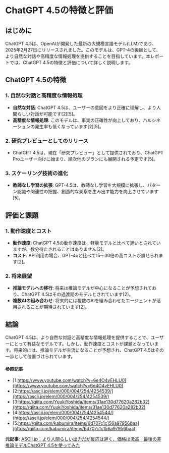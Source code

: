 # ChatGPT 4.5の特徴と評価

## はじめに

ChatGPT 4.5は、OpenAIが開発した最新の大規模言語モデル(LLM)であり、2025年2月27日にリリースされました。このモデルは、GPT-4の後継として、より自然な対話や高精度な情報処理を提供することを目指しています。本レポートでは、ChatGPT 4.5の特徴と評価について詳しく説明します。

## ChatGPT 4.5の特徴

### **1. 自然な対話と高精度な情報処理**

- **自然な対話**: ChatGPT 4.5は、ユーザーの意図をより正確に理解し、より人間らしい対話が可能です[2][5]。
- **高精度な情報処理**: このモデルは、事実の正確性が向上しており、ハルシネーションの発生率も低くなっています[2][5]。

### **2. 研究プレビューとしてのリリース**

- ChatGPT 4.5は、現在「研究プレビュー」として提供されており、ChatGPT Proユーザー向けに始まり、順次他のプランにも展開される予定です[5]。

### **3. スケーリング技術の進化**

- **教師なし学習の拡張**: GPT-4.5は、教師なし学習を大規模に拡張し、パターン認識や関連性の把握、創造的な洞察を生み出す能力を向上させています[5]。

## 評価と課題

### **1. 動作速度とコスト**

- **動作速度**: ChatGPT 4.5の動作速度は、軽量モデルと比べて遅いとされていますが、数分待たされることはありません[2]。
- **コスト**: API利用の場合、GPT-4oと比べて15～30倍の高コストが課せられます[2]。

### **2. 将来展望**

- **推論モデルへの移行**: 将来は推論モデルが中心になることが予想されており、ChatGPT 4.5はその過渡期のモデルとされています[2]。
- **複数AIの組み合わせ**: 将来的には複数のAIを組み合わせたエージェントが活用されることが期待されています[2]。

## 結論

ChatGPT 4.5は、より自然な対話と高精度な情報処理を提供することで、ユーザーにとって有益なモデルです。しかし、動作速度とコストが課題となっています。将来的には、推論モデルが主流になることが予想され、ChatGPT 4.5はその一歩として位置づけられています。

#### 参照記事
- [1:https://www.youtube.com/watch?v=6e4O4vEHLU0](https://www.youtube.com/watch?v=6e4O4vEHLU0)
- [2:https://ascii.jp/elem/000/004/254/4254539/](https://ascii.jp/elem/000/004/254/4254539/)
- [3:https://qiita.com/YuukiYoshida/items/31ae130d77620a282b32](https://qiita.com/YuukiYoshida/items/31ae130d77620a282b32)
- [4:https://ascii.jp/elem/000/004/254/4254544/](https://ascii.jp/elem/000/004/254/4254544/)
- [5:https://qiita.com/kabumira/items/6d707c1c156a97956baa](https://qiita.com/kabumira/items/6d707c1c156a97956baa)


**元記事:** [ASCII.jp：より人間らしい出力だが反応は遅く、価格は激高　最後の非推論モデルChatGPT 4.5を使ってみた](https://ascii.jp/elem/000/004/254/4254539/)